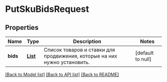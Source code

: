 # PutSkuBidsRequest
## Properties

| Name | Type | Description | Notes |
|------------ | ------------- | ------------- | -------------|
| **bids** | [**List**](SkuBidItemDTO.md) | Список товаров и ставки для продвижения, которые на них нужно установить. | [default to null] |

[[Back to Model list]](../README.md#documentation-for-models) [[Back to API list]](../README.md#documentation-for-api-endpoints) [[Back to README]](../README.md)

